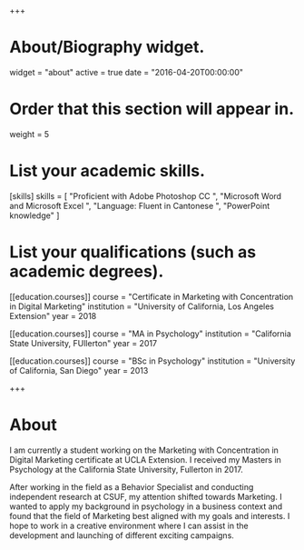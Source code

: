 +++
# About/Biography widget.
widget = "about"
active = true
date = "2016-04-20T00:00:00"

# Order that this section will appear in.
weight = 5

# List your academic skills.
[skills]
  skills = [
    "Proficient with Adobe Photoshop CC ",
    "Microsoft Word and Microsoft Excel ",
    "Language: Fluent in Cantonese ",
    "PowerPoint knowledge"
  ]

# List your qualifications (such as academic degrees).

[[education.courses]]
  course = "Certificate in Marketing with Concentration in Digital Marketing"
  institution = "University of California, Los Angeles Extension"
  year = 2018

[[education.courses]]
  course = "MA in Psychology"
  institution = "California State University, FUllerton"
  year = 2017
  
[[education.courses]]
  course = "BSc in Psychology"
  institution = "University of California, San Diego"
  year = 2013
 
+++

# About

I am currently a student working on the Marketing with Concentration in Digital Marketing certificate at UCLA Extension. I received my Masters in Psychology at the California State University, Fullerton in 2017.

After working in the field as a Behavior Specialist and conducting independent research at CSUF, my attention shifted towards Marketing. I wanted to apply my background in psychology in a business context and found that the field of Marketing best aligned with my goals and interests. I hope to work in a creative environment where I can assist in the development and launching of different exciting campaigns. 
